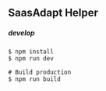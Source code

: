 ## SaasAdapt Helper

##### develop
```console
$ npm install
$ npm run dev

# Build production
$ npm run build
```